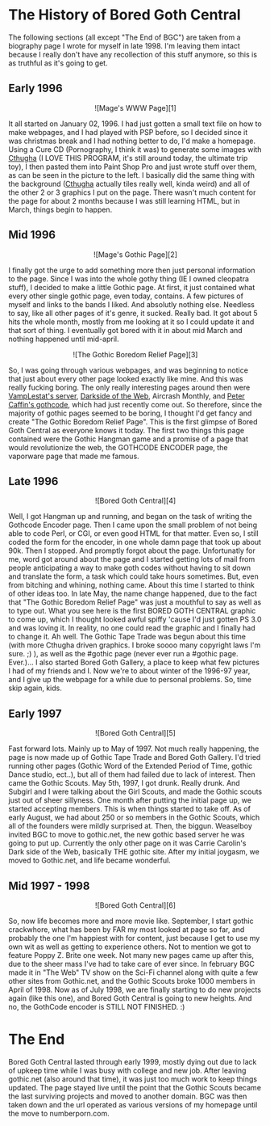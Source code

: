 # The History of Bored Goth Central

The following sections (all except "The End of BGC") are taken from a
biography page I wrote for myself in late 1998. I'm leaving them
intact because I really don't have any recollection of this stuff
anymore, so this is as truthful as it's going to get.

## Early 1996

<CENTER markdown='1'>![Mage's WWW Page][1]</CENTER>

It all started on January 02, 1996. I had just gotten a small text
file on how to make webpages, and I had played with PSP before, so I
decided since it was christmas break and I had nothing better to do,
I'd make a homepage. Using a Cure CD (Pornography, I think it was) to
generate some images with [Cthugha][7] (I LOVE THIS PROGRAM, it's
still around today, the ultimate trip toy), I then pasted them into
Paint Shop Pro and just wrote stuff over them, as can be seen in the
picture to the left. I basically did the same thing with the
background ([Cthugha][7] actually tiles really well, kinda weird) and
all of the other 2 or 3 graphics I put on the page. There wasn't much
content for the page for about 2 months because I was still learning
HTML, but in March, things begin to happen.

## Mid 1996

<CENTER markdown='1'>![Mage's Gothic Page][2]</CENTER>

I finally got the urge to add something more then just personal
information to the page. Since I was into the whole gothy thing (IE I
owned cleopatra stuff), I decided to make a little Gothic page. At
first, it just contained what every other single gothic page, even
today, contains. A few pictures of myself and links to the bands I
liked. And absolutly nothing else. Needless to say, like all other
pages of it's genre, it sucked. Really bad. It got about 5 hits the
whole month, mostly from me looking at it so I could update it and
that sort of thing. I eventually got bored with it in about mid March
and nothing happened until mid-april.

<CENTER markdown='1'>![The Gothic Boredom Relief Page][3]</CENTER>

So, I was going through various webpages, and was beginning to notice
that just about every other page looked exactly like mine. And this
was really fucking boring. The only really interesting pages around
then were [VampLestat's server][10], [Darkside of the Web][9], Aircrash Monthly,
and [Peter Caffin's gothcode][8], which had just recently come out. So
therefore, since the majority of gothic pages seemed to be boring, I
thought I'd get fancy and create "The Gothic Boredom Relief
Page". This is the first glimpse of Bored Goth Central as everyone
knows it today. The first two things this page contained were the
Gothic Hangman game and a promise of a page that would revolutionize
the web, the GOTHCODE ENCODER page, the vaporware page that made me
famous.

## Late 1996

<CENTER markdown='1'>![Bored Goth Central][4]</CENTER>

Well, I got Hangman up and running, and began on the task of writing
the Gothcode Encoder page. Then I came upon the small problem of not
being able to code Perl, or CGI, or even good HTML for that
matter. Even so, I still coded the form for the encoder, in one whole
damn page that took up about 90k. Then I stopped. And promptly forgot
about the page. Unfortunatly for me, word got around about the page
and I started getting lots of mail from people anticipating a way to
make goth codes without having to sit down and translate the form, a
task which could take hours sometimes. But, even from bitching and
whining, nothing came. About this time I started to think of other
ideas too. In late May, the name change happened, due to the fact that
"The Gothic Boredom Relief Page" was just a mouthful to say as well as
to type out. What you see here is the first BORED GOTH CENTRAL graphic
to come up, which I thought looked awful spiffy 'cause I'd just gotten
PS 3.0 and was loving it. In reality, no one could read the graphic
and I finally had to change it. Ah well. The Gothic Tape Trade was
begun about this time (with more Cthugha driven graphics. I broke
soooo many copyright laws I'm sure. ;) ), as well as the #gothic page
(never ever run a #gothic page. Ever.)... I also started Bored Goth
Gallery, a place to keep what few pictures I had of my friends and
I. Now we're to about winter of the 1996-97 year, and I give up the
webpage for a while due to personal problems. So, time skip again,
kids.

## Early 1997

<CENTER markdown='1'>![Bored Goth Central][5]</CENTER>

Fast forward lots. Mainly up to May of 1997. Not much really
happening, the page is now made up of Gothic Tape Trade and Bored Goth
Gallery. I'd tried running other pages (Gothic Word of the Extended
Period of Time, gothic Dance studio, ect..), but all of them had
failed due to lack of interest. Then came the Gothic Scouts. May 5th,
1997, I got drunk. Really drunk. And Subgirl and I were talking about
the Girl Scouts, and made the Gothic scouts just out of sheer
sillyness. One month after putting the initial page up, we started
accepting members. This is when things started to take off. As of
early August, we had about 250 or so members in the Gothic Scouts,
which all of the founders were mildly surprised at. Then, the
biggun. Weaselboy invited BGC to move to gothic.net, the new gothic
based server he was going to put up. Currently the only other page on
it was Carrie Carolin's Dark side of the Web, basically THE gothic
site. After my initial joygasm, we moved to Gothic.net, and life
became wonderful.

## Mid 1997 - 1998

<CENTER markdown='1'>![Bored Goth Central][6]</CENTER>

So, now life becomes more and more movie like. September, I start
gothic crackwhore, what has been by FAR my most looked at page so far,
and probably the one I'm happiest with for content, just because I get
to use my own wit as well as getting to experience others. Not to
mention we got to feature Poppy Z. Brite one week. Not many new pages
came up after this, due to the sheer mass I've had to take care of
ever since. In february BGC made it in "The Web" TV show on the Sci-Fi
channel along with quite a few other sites from Gothic.net, and the
Gothic Scouts broke 1000 members in April of 1998. Now as of July
1998, we are finally starting to do new projects again (like this
one), and Bored Goth Central is going to new heights. And no, the
GothCode encoder is STILL NOT FINISHED. :)

# The End

Bored Goth Central lasted through early 1999, mostly dying out due to
lack of upkeep time while I was busy with college and new job. After
leaving gothic.net (also around that time), it was just too much work
to keep things updated. The page stayed live until the point that the
Gothic Scouts became the last surviving projects and moved to another
domain. BGC was then taken down and the url operated as various
versions of my homepage until the move to numberporn.com.

[1]: http://images.nonpolynomial.com/nonpolynomial.com/projects/bored-goth-central/www-title1.jpg
[2]: http://images.nonpolynomial.com/nonpolynomial.com/projects/bored-goth-central/www-title2.gif
[3]: http://images.nonpolynomial.com/nonpolynomial.com/projects/bored-goth-central/www-title3.gif
[4]: http://images.nonpolynomial.com/nonpolynomial.com/projects/bored-goth-central/www-title4.jpg
[5]: http://images.nonpolynomial.com/nonpolynomial.com/projects/bored-goth-central/www-title5.jpg
[6]: http://images.nonpolynomial.com/nonpolynomial.com/projects/bored-goth-central/www-title6.jpg
[7]: http://www.afn.org/~cthugha/
[8]: http://www.waningmoon.com/gothica/articles/6660024.shtml
[9]: http://www.darklinks.com/
[10]: http://www.vamp.org/Gothic/
